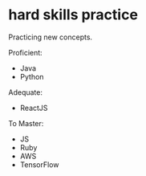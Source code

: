 # hard skills practice
Practicing new concepts.

Proficient:
- Java
- Python

Adequate:
- ReactJS

To Master:
- JS
- Ruby
- AWS
- TensorFlow

